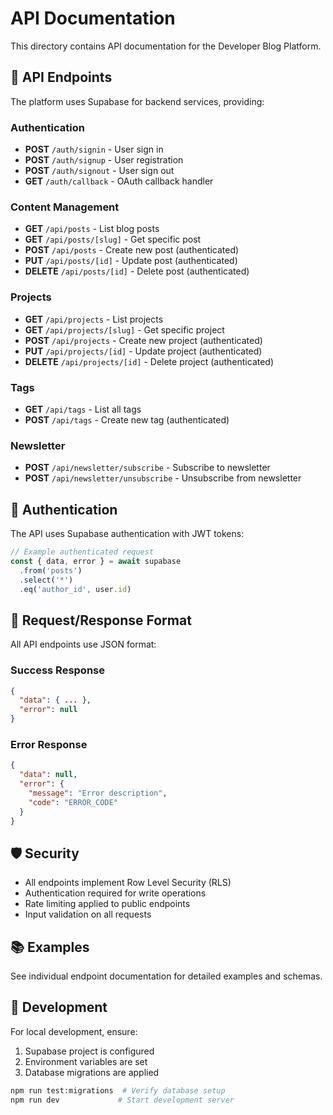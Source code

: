 # API Documentation

This directory contains API documentation for the Developer Blog Platform.

## 🔗 API Endpoints

The platform uses Supabase for backend services, providing:

### Authentication
- **POST** `/auth/signin` - User sign in
- **POST** `/auth/signup` - User registration  
- **POST** `/auth/signout` - User sign out
- **GET** `/auth/callback` - OAuth callback handler

### Content Management
- **GET** `/api/posts` - List blog posts
- **GET** `/api/posts/[slug]` - Get specific post
- **POST** `/api/posts` - Create new post (authenticated)
- **PUT** `/api/posts/[id]` - Update post (authenticated)
- **DELETE** `/api/posts/[id]` - Delete post (authenticated)

### Projects
- **GET** `/api/projects` - List projects
- **GET** `/api/projects/[slug]` - Get specific project
- **POST** `/api/projects` - Create new project (authenticated)
- **PUT** `/api/projects/[id]` - Update project (authenticated)
- **DELETE** `/api/projects/[id]` - Delete project (authenticated)

### Tags
- **GET** `/api/tags` - List all tags
- **POST** `/api/tags` - Create new tag (authenticated)

### Newsletter
- **POST** `/api/newsletter/subscribe` - Subscribe to newsletter
- **POST** `/api/newsletter/unsubscribe` - Unsubscribe from newsletter

## 🔐 Authentication

The API uses Supabase authentication with JWT tokens:

```typescript
// Example authenticated request
const { data, error } = await supabase
  .from('posts')
  .select('*')
  .eq('author_id', user.id)
```

## 📝 Request/Response Format

All API endpoints use JSON format:

### Success Response
```json
{
  "data": { ... },
  "error": null
}
```

### Error Response
```json
{
  "data": null,
  "error": {
    "message": "Error description",
    "code": "ERROR_CODE"
  }
}
```

## 🛡️ Security

- All endpoints implement Row Level Security (RLS)
- Authentication required for write operations
- Rate limiting applied to public endpoints
- Input validation on all requests

## 📚 Examples

See individual endpoint documentation for detailed examples and schemas.

## 🔧 Development

For local development, ensure:
1. Supabase project is configured
2. Environment variables are set
3. Database migrations are applied

```bash
npm run test:migrations  # Verify database setup
npm run dev             # Start development server
```
